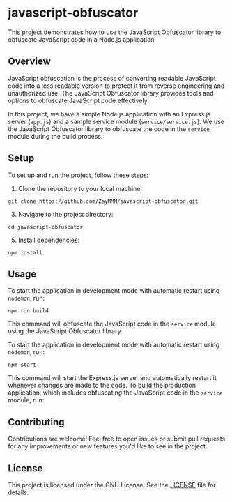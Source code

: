 # javascript-obfuscator
This project demonstrates how to use the JavaScript Obfuscator library to obfuscate JavaScript code in a Node.js application.

## Overview
JavaScript obfuscation is the process of converting readable JavaScript code into a less readable version to protect it from reverse engineering and unauthorized use. The JavaScript Obfuscator library provides tools and options to obfuscate JavaScript code effectively.

In this project, we have a simple Node.js application with an Express.js server (`app.js`) and a sample service module (`service/service.js`). We use the JavaScript Obfuscator library to obfuscate the code in the `service` module during the build process.

## Setup
To set up and run the project, follow these steps:

1. Clone the repository to your local machine:
```
git clone https://github.com/ZayMMM/javascript-obfuscator.git
```

3. Navigate to the project directory:
```
cd javascript-obfuscator
```

5. Install dependencies:
```
npm install
```


## Usage
To start the application in development mode with automatic restart using `nodemon`, run:
```
npm run build
```
This command will obfuscate the JavaScript code in the `service` module using the JavaScript Obfuscator library.

To start the application in development mode with automatic restart using `nodemon`, run:
```
npm start
```
This command will start the Express.js server and automatically restart it whenever changes are made to the code.
To build the production application, which includes obfuscating the JavaScript code in the `service` module, run:

## Contributing
Contributions are welcome! Feel free to open issues or submit pull requests for any improvements or new features you'd like to see in the project.

## License
This project is licensed under the GNU License. See the [LICENSE](LICENSE) file for details.






